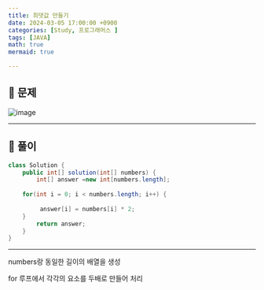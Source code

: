 ```yaml
---
title: 최댓값 만들기
date: 2024-03-05 17:00:00 +0900
categories: [Study, 프로그래머스 ]
tags: [JAVA]
math: true
mermaid: true

---
```

## **📃 문제**

![image](https://github.com/ararp1006/Algorithm/assets/130068083/2c0aaa0f-f3af-4501-a1a5-3b652b53697f)

<hr>

## **🔨 풀이**

```java
class Solution {
    public int[] solution(int[] numbers) {
        int[] answer =new int[numbers.length];
        
    for(int i = 0; i < numbers.length; i++) {
    
         answer[i] = numbers[i] * 2;
    }
        return answer;
    }
}
```
<hr>

numbers랑 동일한 길이의 배열을 생성

for 루프에서 각각의 요소를 두배로 만들어 처리